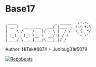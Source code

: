 # Base17

     ____                 _ _____   ,-,-.
    | __ )  __ _ ___  ___/ |___  | /.( +.\
    |  _ \ / _` / __|/ _ \ |  / /  \ {. */
    | |_) | (_| \__ \  __/ | / /    `-`-'
    |____/ \__,_|___/\___|_|/_/   

Author: HiTek#8874 + Junibug31#5079

[![Repobeats](https://repobeats.axiom.co/api/embed/0374e06f6abcf25a03bd7b6ed4c7757da42ba2c1.svg "Repobeats analytics image")](https://github.com/bfrederick18/Base17/commits/main)
